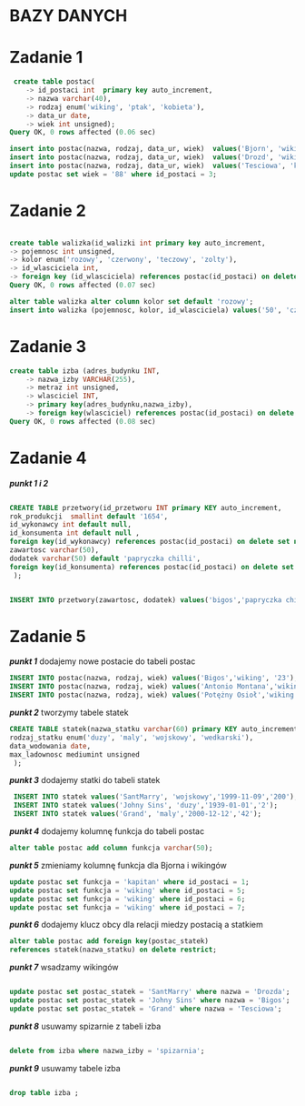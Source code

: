 # BAZY DANYCH
# Zadanie 1 
```sql
 create table postac(
    -> id_postaci int  primary key auto_increment,
    -> nazwa varchar(40),
    -> rodzaj enum('wiking', 'ptak', 'kobieta'),
    -> data_ur date,
    -> wiek int unsigned);
Query OK, 0 rows affected (0.06 sec)

insert into postac(nazwa, rodzaj, data_ur, wiek)  values('Bjorn', 'wiking', '1999-01-01', '24');
insert into postac(nazwa, rodzaj, data_ur, wiek)  values('Drozd', 'wiking', '1899-01-01', '124');
insert into postac(nazwa, rodzaj, data_ur, wiek)  values('Tesciowa', 'kobieta', '1799-01-01', '224');
update postac set wiek = '88' where id_postaci = 3;
```
# Zadanie 2

```sql

create table walizka(id_walizki int primary key auto_increment,
-> pojemnosc int unsigned,
-> kolor enum('rozowy', 'czerwony', 'teczowy', 'zolty'),
-> id_wlasciciela int,
-> foreign key (id_wlasciciela) references postac(id_postaci) on delete cascade);
Query OK, 0 rows affected (0.07 sec)

alter table walizka alter column kolor set default 'rozowy';
insert into walizka (pojemnosc, kolor, id_wlasciciela) values('50', 'czerwony', (select id_postaci from postac where id_postaci = 1));

```
# Zadanie 3 
```sql
create table izba (adres_budynku INT,
    -> nazwa_izby VARCHAR(255),
    -> metraz int unsigned,
    -> wlasciciel INT,
    -> primary key(adres_budynku,nazwa_izby),
    -> foreign key(wlasciciel) references postac(id_postaci) on delete set null);
Query OK, 0 rows affected (0.08 sec)

```

# Zadanie 4
***punkt 1 i 2***
```sql

CREATE TABLE przetwory(id_przetworu INT primary KEY auto_increment, 
rok_produkcji  smallint default '1654',
id_wykonawcy int default null,
id_konsumenta int default null ,
foreign key(id_wykonawcy) references postac(id_postaci) on delete set null,
zawartosc varchar(50),
dodatek varchar(50) default 'papryczka chilli',
foreign key(id_konsumenta) references postac(id_postaci) on delete set null
 );


INSERT INTO przetwory(zawartosc, dodatek) values('bigos','papryczka chilli');
```

# Zadanie 5
***punkt 1***
dodajemy nowe postacie do tabeli postac
```SQL
INSERT INTO postac(nazwa, rodzaj, wiek) values('Bigos','wiking', '23');
INSERT INTO postac(nazwa, rodzaj, wiek) values('Antonio Montana','wiking', '69');
INSERT INTO postac(nazwa, rodzaj, wiek) values('Potężny Osioł','wiking', '13');


```
***punkt 2***
tworzymy tabele statek 
```SQL
CREATE TABLE statek(nazwa_statku varchar(60) primary KEY auto_increment, 
rodzaj_statku enum('duzy', 'maly', 'wojskowy', 'wedkarski'),
data_wodowania date,
max_ladownosc mediumint unsigned
 );
```
***punkt 3***
dodajemy statki do tabeli statek
```sql
 INSERT INTO statek values('SantMarry', 'wojskowy','1999-11-09','200');
 INSERT INTO statek values('Johny Sins', 'duzy','1939-01-01','2');
 INSERT INTO statek values('Grand', 'maly','2000-12-12','42');

```

***punkt 4***
dodajemy kolumnę funkcja do tabeli postac
```sql
alter table postac add column funkcja varchar(50);

```

***punkt 5***
zmieniamy kolumnę funkcja dla Bjorna i wikingów
```sql
update postac set funkcja = 'kapitan' where id_postaci = 1;
update postac set funkcja = 'wiking' where id_postaci = 5;
update postac set funkcja = 'wiking' where id_postaci = 6;
update postac set funkcja = 'wiking' where id_postaci = 7;
```
***punkt 6***
dodajemy klucz obcy dla relacji miedzy postacią a statkiem 
```sql
alter table postac add foreign key(postac_statek)
references statek(nazwa_statku) on delete restrict;
```
***punkt 7***
wsadzamy wikingów
```sql

update postac set postac_statek = 'SantMarry' where nazwa = 'Drozda';
update postac set postac_statek = 'Johny Sins' where nazwa = 'Bigos';
update postac set postac_statek = 'Grand' where nazwa = 'Tesciowa';

```


***punkt 8***
usuwamy spizarnie z tabeli izba
```sql

delete from izba where nazwa_izby = 'spizarnia';

```

***punkt 9***
usuwamy tabele izba
```sql

drop table izba ;

```















